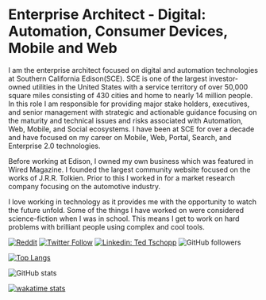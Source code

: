 # Enterprise Architect - Digital: Automation, Consumer Devices, Mobile and Web

I am the enterprise architect focused on digital and automation technologies at Southern California Edison(SCE). SCE is one of the largest investor-owned utilities in the United States with a service territory of over 50,000 square miles consisting of 430 cities and home to nearly 14 million people. In this role I am responsible for providing major stake holders, executives, and senior management with strategic and actionable guidance focusing on the maturity and technical issues and risks associated with Automation, Web, Mobile, and Social ecosystems. I have been at SCE for over a decade and have focused on my career on Mobile, Web, Portal, Search, and Enterprise 2.0 technologies.

Before working at Edison, I owned my own business which was featured in Wired Magazine. I founded the largest community website focused on the works of J.R.R. Tolkien. Prior to this I worked in for a market research company focusing on the automotive industry.

I love working in technology as it provides me with the opportunity to watch the future unfold. Some of the things I have worked on were considered science-fiction when I was in school. This means I get to work on hard problems with brilliant people using complex and cool tools. 

[![Reddit](https://img.shields.io/reddit/user-karma/combined/TedTschopp?style=social)](https://www.reddit.com/user/TedTschopp)
[![Twitter Follow](https://img.shields.io/twitter/follow/TedTschopp?label=Follow)](https://twitter.com/intent/follow?screen_name=TedTschopp)
[![Linkedin: Ted Tschopp](https://img.shields.io/badge/-anmol-blue?style=flat-square&logo=Linkedin&logoColor=white&link=https://www.linkedin.com/in/tedtschopp/)](https://www.linkedin.com/in/tedtschopp/)
![GitHub followers](https://img.shields.io/github/followers/TedTschopp?label=Follow&style=social)


[![Top Langs](https://github-readme-stats.vercel.app/api/top-langs/?username=TedTschopp&theme=dark)](https://github.com/TedTschopp/github-readme-stats)

![GitHub stats](https://github-readme-stats.vercel.app/api?username=TedTschopp&hide=issues&show_icons=true&theme=dark)

[![wakatime stats](https://github-readme-stats.vercel.app/api/wakatime?username=TedTschopp&theme=dark)](https://github.com/TedTschopp/github-readme-stats)



<!--
**TedTschopp/TedTschopp** is a ✨ _special_ ✨ repository because its `README.md` (this file) appears on your GitHub profile.

Here are some ideas to get you started:

- 🔭 I’m currently working on ...
- 🌱 I’m currently learning ...
- 👯 I’m looking to collaborate on ...
- 🤔 I’m looking for help with ...
- 💬 Ask me about ...
- 📫 How to reach me: ...
- 😄 Pronouns: ...
- ⚡ Fun fact: ...
-->
